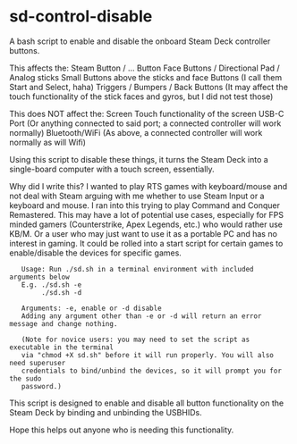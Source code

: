 # sd-control-disable

A bash script to enable and disable the onboard Steam Deck controller buttons.

This affects the:
       Steam Button / ... Button
       Face Buttons / Directional Pad / Analog sticks
       Small Buttons above the sticks and face Buttons (I call them Start and Select, haha)
       Triggers / Bumpers / Back Buttons
       (It may affect the touch functionality of the stick faces and gyros, but I did not test those)

This does NOT affect the:
       Screen
       Touch functionality of the screen
       USB-C Port (Or anything connected to said port; a connected controller will work normally)
       Bluetooth/WiFi (As above, a connected controller will work normally as will Wifi)

Using this script to disable these things, it turns the Steam Deck into a single-board computer with a touch screen, essentially.

Why did I write this? I wanted to play RTS games with keyboard/mouse and not deal with Steam arguing with me whether to use Steam Input
or a keyboard and mouse. I ran into this trying to play Command and Conquer Remastered. This may have a lot of potential use cases,
especially for FPS minded gamers (Counterstrike, Apex Legends, etc.) who would rather use KB/M. Or a user who may just want to use it
as a portable PC and has no interest in gaming. It could be rolled into a start script for certain games to enable/disable the devices
for specific games.

       Usage: Run ./sd.sh in a terminal environment with included arguments below
       E.g. ./sd.sh -e 
            ./sd.sh -d 

       Arguments: -e, enable or -d disable
       Adding any argument other than -e or -d will return an error message and change nothing.

       (Note for novice users: you may need to set the script as executable in the terminal
       via "chmod +X sd.sh" before it will run properly. You will also need superuser
       credentials to bind/unbind the devices, so it will prompt you for the sudo
       password.)

This script is designed to enable and disable all button functionality on the Steam Deck by binding and unbinding the
USBHIDs. 

Hope this helps out anyone who is needing this functionality.
